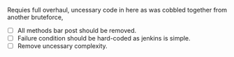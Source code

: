 Requies full overhaul, uncessary code in here as was cobbled together from another bruteforce, 
- [ ] All methods bar post should be removed.
- [ ] Failure condition should be hard-coded as jenkins is simple.
- [ ] Remove uncessary complexity. 
